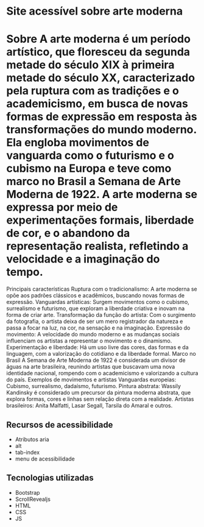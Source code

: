 # Site acessível sobre arte moderna
# Sobre A arte moderna é um período artístico, que floresceu da segunda metade do século XIX à primeira metade do século XX, caracterizado pela ruptura com as tradições e o academicismo, em busca de novas formas de expressão em resposta às transformações do mundo moderno. Ela engloba movimentos de vanguarda como o futurismo e o cubismo na Europa e teve como marco no Brasil a Semana de Arte Moderna de 1922. A arte moderna se expressa por meio de experimentações formais, liberdade de cor, e o abandono da representação realista, refletindo a velocidade e a imaginação do tempo. 
Principais características
Ruptura com o tradicionalismo: A arte moderna se opõe aos padrões clássicos e acadêmicos, buscando novas formas de expressão. 
Vanguardas artísticas: Surgem movimentos como o cubismo, surrealismo e futurismo, que exploram a liberdade criativa e inovam na forma de criar arte. 
Transformação da função do artista: Com o surgimento da fotografia, o artista deixa de ser um mero registrador da natureza e passa a focar na luz, na cor, na sensação e na imaginação. 
Expressão do movimento: A velocidade do mundo moderno e as mudanças sociais influenciam os artistas a representar o movimento e o dinamismo. 
Experimentação e liberdade: Há um uso livre das cores, das formas e da linguagem, com a valorização do cotidiano e da liberdade formal. 
Marco no Brasil 
A Semana de Arte Moderna de 1922 é considerada um divisor de águas na arte brasileira, reunindo artistas que buscavam uma nova identidade nacional, rompendo com o academicismo e valorizando a cultura do país.
Exemplos de movimentos e artistas
Vanguardas europeias: Cubismo, surrealismo, dadaísmo, futurismo. 
Pintura abstrata: Wassily Kandinsky é considerado um precursor da pintura moderna abstrata, que explora formas, cores e linhas sem relação direta com a realidade. 
Artistas brasileiros: Anita Malfatti, Lasar Segall, Tarsila do Amaral e outros. 
## Recursos de acessibilidade
- Atributos aria
- alt
- tab-index
- menu de acessibilidade
## Tecnologias utilizadas
- Bootstrap
- ScrollRevealjs
- HTML
- CSS
- JS
